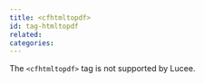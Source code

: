 ```yaml
---
title: <cfhtmltopdf>
id: tag-htmltopdf
related:
categories:
---
```


The `<cfhtmltopdf>` tag is not supported by Lucee.
